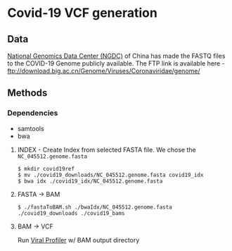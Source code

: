 # Covid-19 VCF generation

## Data
[National Genomics Data Center (NGDC)](https://bigd.big.ac.cn/ncov) of China has made the FASTQ files to the COVID-19 Genome publicly available. The FTP link is available here - ftp://download.big.ac.cn/Genome/Viruses/Coronaviridae/genome/

## Methods
### Dependencies
* samtools
* bwa

1. INDEX - Create Index from selected FASTA file. We chose the `NC_045512.genome.fasta`
    ```
    $ mkdir covid19ref
    $ mv ./covid19_downloads/NC_045512.genome.fasta covid19_idx
    $ bwa idx ./covid19_idx/NC_045512.genome.fasta
    ```

2. FASTA -> BAM
    ```
    $ ./fastaToBAM.sh ./bwaIdx/NC_045512.genome.fasta ./covid19_downloads ./covid19_bams
    ```

3. BAM -> VCF

    Run [Viral Profiler](https://github.com/DavidStreid/viral-profiler) w/ BAM output directory
